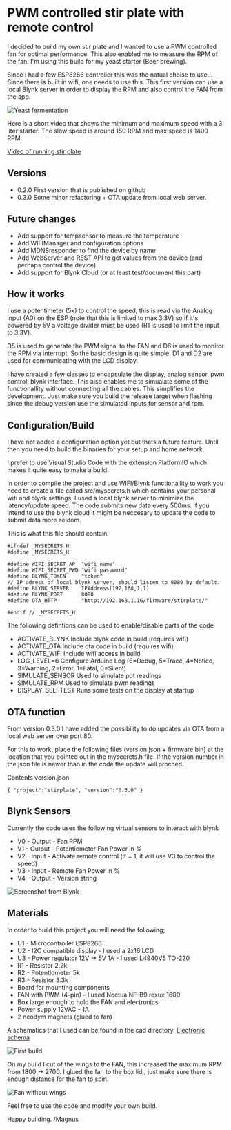 # PWM controlled stir plate with remote control

I decided to build my own stir plate and I wanted to use a PWM controlled fan for optimal performance. This also enabled me to measure the RPM of the fan. I'm using this build for my yeast starter (Beer brewing).

Since I had a few ESP8266 controller this was the natual choise to use... Since there is built in wifi, one needs to use this. This first version can use a local Blynk server in order to display the RPM and also control the FAN from the app. 

![Yeast fermentation](img/stirplate.jpg)

Here is a short video that shows the minimum and maximum speed with a 3 liter starter. The slow speed is around 150 RPM and max speed is 1400 RPM.

[Video of running stir plate](img/speed.mov)

## Versions

* 0.2.0 First version that is published on github
* 0.3.0 Some minor refactoring + OTA update from local web server.

## Future changes

* Add support for tempsensor to measure the temperature
* Add WIFIManager and configuration options
* Add MDNSresponder to find the device by name
* Add WebServer and REST API to get values from the device (and perhaps control the device)
* Add support for Blynk Cloud (or at least test/document this part)

## How it works

I use a potentimeter (5k) to control the speed, this is read via the Analog input (A0) on the ESP (note that this is limited to max 3.3V) so if it's powered by 5V a voltage divider must be used (R1 is used to limit the input to 3.3V). 

D5 is used to generate the PWM signal to the FAN and D6 is used to monitor the RPM via interrupt. So the basic design is quite simple. D1 and D2 are used for communicating with the LCD display.

I have created a few classes to encapsulate the display, analog sensor, pwm control, blynk interface. This also enables me to simualate some of the functionallity without connecting all the cables. This simplifies the development. Just make sure you build the release target when flashing since the debug version use the simulated inputs for sensor and rpm.

## Configuration/Build

I have not added a configuration option yet but thats a future feature. Until then you need to build the binaries for your setup and home network. 

I prefer to use Visual Studio Code with the extension PlatformIO which makes it quite easy to make a build.

In order to compile the project and use WIFI/Blynk functionallity to work you need to create a file called src/mysecrets.h which contains your personal wifi and blynk settings. I used a local blynk server to minimize the latency/update speed. The code submits new data every 500ms. If you intend to use the blynk cloud it might be neccesary to update the code to submit data more seldom.

This is what this file should contain. 
```
#ifndef _MYSECRETS_H
#define _MYSECRETS_H

#define WIFI_SECRET_AP  "wifi name"
#define WIFI_SECRET_PWD "wifi password"
#define BLYNK_TOKEN     "token"
// IP adress of local blynk server, should listen to 8080 by default.
#define BLYNK_SERVER    IPAddress(192,168,1,1)      
#define BLYNK_PORT      8080
#define OTA_HTTP        "http://192.168.1.16/firmware/stirplate/"     

#endif // _MYSECRETS_H
```

The following defintions can be used to enable/disable parts of the code

* ACTIVATE_BLYNK    Include blynk code in build (requires wifi)
* ACTIVATE_OTA      Include ota code in build (requires wifi)
* ACTIVATE_WIFI     Include wifi access in build 
* LOG_LEVEL=6       Configure Arduino Log (6=Debug, 5=Trace, 4=Notice, 3=Warning, 2=Error, 1=Fatal, 0=Silent)
* SIMULATE_SENSOR   Used to simulate pot readings
* SIMULATE_RPM      Used to simulate pwm readings
* DISPLAY_SELFTEST  Runs some tests on the display at startup

## OTA function

From version 0.3.0 I have added the possibility to do updates via OTA from a local web server over port 80. 

For this to work, place the following files (version.json + firmware.bin) at the location that you pointed out in the mysecrets.h file. If the version number in the json file is newer than in the code the update will procced.

Contents version.json
```
{ "project":"stirplate", "version":"0.3.0" }
```

## Blynk Sensors

Currently the code uses the following virtual sensors to interact with blynk

* V0 - Output - Fan RPM 
* V1 - Output - Potentiometer Fan Power in %
* V2 - Input  - Activate remote control (if = 1, it will use V3 to control the speed)
* V3 - Input  - Remote Fan Power in %
* V4 - Output - Version string

![Screenshot from Blynk](img/blynk.png)

## Materials

In order to build this project you will need the following;

* U1 - Microcontroller ESP8266
* U2 - I2C compatible display - I used a 2x16 LCD
* U3 - Power regulator 12V -> 5V 1A - I used L4940V5 TO-220
* R1 - Resistor 2.2k 
* R2 - Potentiometer 5k
* R3 - Resistor 3.3k
* Board for mounting components
* FAN with PWM (4-pin) - I used Noctua NF-B9 rexux 1600 
* Box large enough to hold the FAN and electronics
* Power supply 12VAC - 1A
* 2 neodym magnets (glued to fan)

A schematics that I used can be found in the cad directory. [Electronic schema](cad/schema.pdf)

![First build](img/build.jpg)

On my build I cut of the wings to the FAN, this increased the maximum RPM from 1800 -> 2700. I glued the fan to the box lid,, just make sure there is enough distance for the fan to spin. 

![Fan without wings](img/fan.jpg)

Feel free to use the code and modify your own build. 

Happy building. /Magnus 